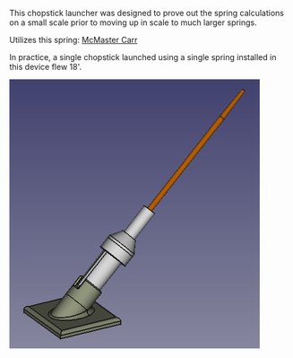 This chopstick launcher was designed to prove out the spring calculations on a small scale prior to moving up in scale to much larger springs.

Utilizes this spring: [McMaster Carr](https://www.mcmaster.com/9657K108/)

In practice, a single chopstick launched using a single spring installed in this device flew 18'.

![CAD Image](./images/cad.png)